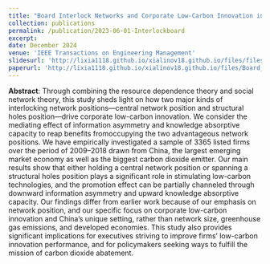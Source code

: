 ```yaml
---
title: "Board Interlock Networks and Corporate Low-Carbon Innovation in China: Does Position Matter?"
collection: publications
permalink: /publication/2023-06-01-Interlockboard
excerpt: 
date: December 2024
venue: 'IEEE Transactions on Engineering Management'
slidesurl: 'http://lixia1118.github.io/xialinov18.github.io/files/files/Interlock_Final_supplemental_file.pdf'
paperurl: 'http://lixia1118.github.io/xialinov18.github.io/files/Board_Interlock_Networks_and_Corporate_Low-Carbon_Innovation_in_China.pdf'
---
```


**Abstract**: Through combining the resource dependence theory and social network theory, this study sheds light on how two major
kinds of interlocking network positions—central network position
and structural holes position—drive corporate low-carbon innovation.
We consider the mediating effect of information asymmetry
and knowledge absorptive capacity to reap benefits fromoccupying
the two advantageous network positions. We have empirically investigated
a sample of 3365 listed firms over the period of 2009–2018
drawn from China, the largest emerging market economy as well
as the biggest carbon dioxide emitter. Our main results show that
either holding a central network position or spanning a structural
holes position plays a significant role in stimulating low-carbon
technologies, and the promotion effect can be partially channeled
through downward information asymmetry and upward knowledge
absorptive capacity. Our findings differ from earlier work
because of our emphasis on network position, and our specific focus
on corporate low-carbon innovation and China’s unique setting,
rather than network size, greenhouse gas emissions, and developed
economies. This study also provides significant implications for
executives striving to improve firms’ low-carbon innovation performance,
and for policymakers seeking ways to fulfill the mission
of carbon dioxide abatement.
